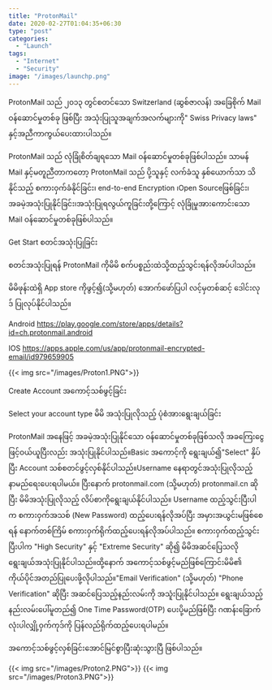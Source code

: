 ```yaml
---
title: "ProtonMail"
date: 2020-02-27T01:04:35+06:30
type: "post"
categories: 
  - "Launch"
tags:
  - "Internet"
  - "Security"
image: "/images/launchp.png"
---
```

ProtonMail သည် ၂၀၁၃ တွင်စတင်သော Switzerland (ဆွစ်ဇာလန်) အခြေစိုက် Mail ဝန်ဆောင်မှုတစ်ခု ဖြစ်ပြီး အသုံးပြုသူအချက်အလက်များကို" Swiss Privacy laws"  နှင့်အညီကာကွယ်ပေးထားပါသည်။
<!--more-->
ProtonMail သည် လုံခြုံစိတ်ချရသော Mail ၀န်ဆောင်မှုတစ်ခုဖြစ်ပါသည်။ သာမန် Mail နှင့်မတူညီတာကတော့ ProtonMail သည် ပို့သူနှင့် လက်ခံသူ နှစ်ယောက်သာ သိနိုင်သည့် စကားဝှက်ခံနိုင်ခြင်း၊ end-to-end Encryption ၊Open Sourceဖြစ်ခြင်း၊အခမဲ့အသုံးပြုနိုင်ခြင်း၊အသုံးပြုရလွယ်ကူခြင်းတို့ကြောင့်  လုံခြုံမှုအားကောင်းသော Mail ဝန်ဆောင်မှုတစ်ခုဖြစ်ပါသည်။

Get Start 
စတင်အသုံးပြုခြင်း

စတင်အသုံးပြုရန် ProtonMail ကိုမိမိ စက်ပစ္စည်းထဲသို့ထည့်သွင်းရန်လိုအပ်ပါသည်။ 

မိမိဖုန်းထဲရှိ App store ကိုဖွင့်၍(သို့မဟုတ်) အောက်ဖော်ပြပါ လင့်မှတစ်ဆင့် ဒေါင်းလုဒ် ပြုလုပ်နိုင်ပါသည်။ 

Android
https://play.google.com/store/apps/details?id=ch.protonmail.android

IOS 
https://apps.apple.com/us/app/protonmail-encrypted-email/id979659905

{{< img src="/images/Proton1.PNG">}}

Create Account အကောင့်သစ်ဖွင့်ခြင်း

Select your account type မိမိ အသုံးပြုလိုသည့် ပုံစံအားရွေးချယ်ခြင်း 

‌ProtonMail အနေဖြင့် အခမဲ့အသုံးပြုနိုင်သော ၀န်ဆောင်မှုတစ်ခုဖြစ်သလို အခကြေးငွေဖြင့်ဝယ်ယူပြီးလည်း အသုံးပြုနိုင်ပါသည်။Basic အကောင့်ကို ရွေးချယ်၍"Select" နှိပ်ပြီး 
Account သစ်စတင်ဖွင့်လှစ်နိုင်ပါသည်။Username နေရာတွင်အသုံးပြုလိုသည့် နာမည်ရေးပေးရပါမယ်။ ပြီးနောက် protonmail.com (သို့မဟုတ်) protonmail.cn ဆိုပြီး မိမိအသုံးပြုလိုသည့် လိပ်စာကိုရွေးချယ်နိုင်ပါသည်။ Username ထည့်သွင်းပြီးပါက စကားဝှက်အသစ် (New Password) ထည့်ပေးရန်လိုအပ်ပြီး အမှားအယွင်းမဖြစ်စေရန် နောက်တစ်ကြိမ် စကားဝှက်ရိုက်ထည့်ပေးရန်လိုအပ်ပါသည်။ စကားဝှက်ထည့်သွင်းပြီးပါက "High Security" နှင့် "Extreme Security" ဆို၍ မိမိအဆင်ပြေသလို ရွေးချယ်အသုံးပြုနိုင်ပါသည်။ထို့နောက် အကောင့်သစ်ဖွင့်မည်ဖြစ်ကြောင်းမိမိ၏ ကိုယ်ပိုင်အတည်ပြုပေးဖို့လိုပါသည်။"Email Verification" (သို့မဟုတ်) "Phone Verification" ဆိုပြီး အဆင်ပြေသည့်နည်းလမ်းကို အသူံးပြုနိုင်ပါသည်။ ရွေးချယ်‌သည့်နည်းလမ်းပေါ်မူတည်၍ One Time Password(OTP) ပေးပို့မည်ဖြစ်ပြီး ဂဏန်းခြောက်လုံးပါလျှို့ဝှက်ကုဒ်ကို ပြန်လည်ရိုက်ထည့်ပေးရပါမည်။ 

အကောင့်သစ်ဖွင့်လှစ်ခြင်းအောင်မြင်စွာပြီးဆုံးသွားပြီ ဖြစ်ပါသည်။


{{< img src="/images/Proton2.PNG">}}
{{< img src="/images/Proton3.PNG">}}

